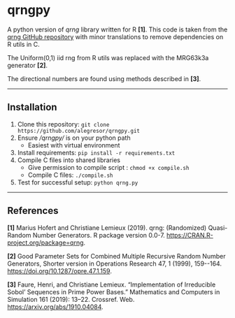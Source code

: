# qrngpy

A python version of *qrng* library written for R **[1]**. This code is taken from the [qrng GitHub repository](https://github.com/cran/qrng) with minor translations to remove dependencies on R utils in C. 

The Uniform(0,1) iid rng from R utils was replaced with the MRG63k3a generator **[2]**.

The directional numbers are found using methods described in **[3]**. 

---

## Installation

1. Clone this repository: `git clone https://github.com/alegresor/qrngpy.git`
2. Ensure */qrngpy/* is on your python path
   - Easiest with virtual environment
3. Install requirements: `pip install -r requirements.txt` 
4. Compile C files into shared libraries
   - Give permission to compile script : `chmod +x compile.sh`
   - Compile C files: `./compile.sh`
5. Test for successful setup: `python qrng.py`

---

## References

**[1]** Marius Hofert and Christiane Lemieux (2019). qrng: (Randomized) Quasi-Random Number Generators. R package version 0.0-7. https://CRAN.R-project.org/package=qrng.

**[2]** Good Parameter Sets for Combined Multiple Recursive Random Number Generators, Shorter version in Operations Research 47, 1 (1999), 159--164. https://doi.org/10.1287/opre.47.1.159. 

**[3]** Faure, Henri, and Christiane Lemieux. “Implementation of Irreducible Sobol’ Sequences in Prime Power Bases.” Mathematics and Computers in Simulation 161 (2019): 13–22. Crossref. Web. https://arxiv.org/abs/1910.04084.
